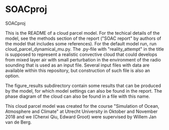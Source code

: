 # SOACproj
SOACproj

This is the README of a cloud parcel model. For the techical details of the model, see the methods section of the report ("SOAC report" by authors of the model that includes some references). For the default model run, run cloud_parcel_dynamical_mu.py.
The .py-file with "reality_attempt" in the title is supposed to represent a realistic convective cloud that could develops from mixed layer air with small perturbation in the environment of the radio sounding that is used as an input file. Several input files with data are available within this repository, but construction of such file is also an option. 

The figure_results subdirectory contain some results that can be produced by the model, for which model settings can also be found in the report. 
The phase diagram of the cloud can also be found in a file with this name. 

This cloud parcel model was created for the course "Simulation of Ocean, Atmosphere and Climate" at Utrecht University in Oktober and November 2018 and we (Chenxi Qiu, Edward Groot) were supervised by Willem Jan van de Berg.
